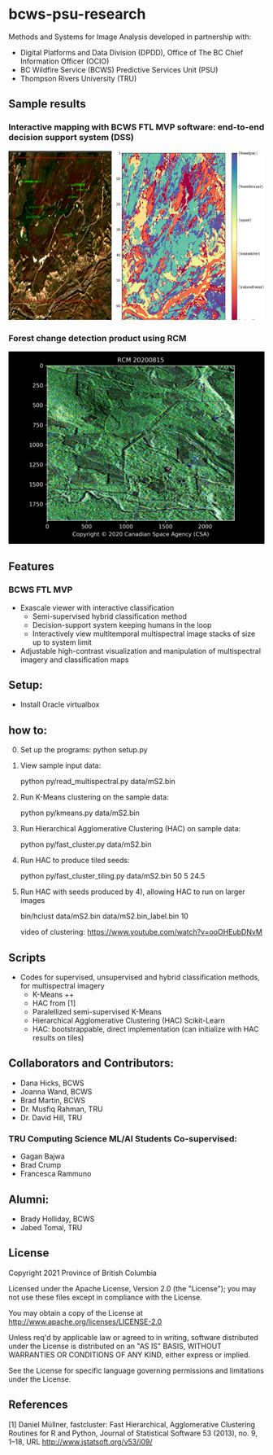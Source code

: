 # bcws-psu-research
Methods and Systems for Image Analysis developed in partnership with:
* Digital Platforms and Data Division (DPDD), Office of The BC Chief Information Officer (OCIO) 
* BC Wildfire Service (BCWS) Predictive Services Unit (PSU)
* Thompson Rivers University (TRU)

## Sample results
### Interactive mapping with BCWS FTL MVP software: end-to-end decision support system (DSS)
<img src="output/20210127_mvp.png" width="817" height="332">

### Forest change detection product using RCM
<img src="output/difference.gif" width="640">

## Features
### BCWS FTL MVP
* Exascale viewer with interactive classification
   * Semi-supervised hybrid classification method
   * Decision-support system keeping humans in the loop
   * Interactively view multitemporal multispectral image stacks of size up to system limit
* Adjustable high-contrast visualization and manipulation of multispectral imagery and classification maps

## Setup:
- Install Oracle virtualbox

## how to:
0) Set up the programs:
    python setup.py
    
1) View sample input data:

    python py/read_multispectral.py data/mS2.bin
    
2) Run K-Means clustering on the sample data:

    python py/kmeans.py data/mS2.bin

3) Run Hierarchical Agglomerative Clustering (HAC) on sample data:

    python py/fast_cluster.py data/mS2.bin
 
4) Run HAC to produce tiled seeds:
    
    python py/fast_cluster_tiling.py data/mS2.bin 50 5 24.5
    
5) Run HAC with seeds produced by 4), allowing HAC to run on larger images

    bin/hclust data/mS2.bin data/mS2.bin_label.bin 10
    
    video of clustering: https://www.youtube.com/watch?v=ooOHEubDNvM
    
## Scripts
* Codes for supervised, unsupervised and hybrid classification methods, for multispectral imagery
   * K-Means ++
   * HAC from [1]
   * Paralellized semi-supervised K-Means
   * Hierarchical Agglomerative Clustering (HAC) Scikit-Learn
   * HAC: bootstrappable, direct implementation (can initialize with HAC results on tiles)

## Collaborators and Contributors:
* Dana Hicks, BCWS
* Joanna Wand, BCWS
* Brad Martin, BCWS
* Dr. Musfiq Rahman, TRU
* Dr. David Hill, TRU

### TRU Computing Science ML/AI Students Co-supervised:
* Gagan Bajwa
* Brad Crump
* Francesca Rammuno

## Alumni:
* Brady Holliday, BCWS
* Jabed Tomal, TRU

## License

Copyright 2021 Province of British Columbia

Licensed under the Apache License, Version 2.0 (the "License");
you may not use these files except in compliance with the License.

You may obtain a copy of the License at
http://www.apache.org/licenses/LICENSE-2.0

Unless req'd by applicable law or agreed to in writing,
software distributed under the License is distributed on an
"AS IS" BASIS, WITHOUT WARRANTIES OR CONDITIONS OF ANY KIND,
either express or implied.

See the License for specific language governing permissions
and limitations under the License.

## References
[1]  Daniel Müllner, fastcluster: Fast Hierarchical, Agglomerative Clustering Routines for R and Python, Journal of Statistical Software 53 (2013), no. 9, 1–18, URL http://www.jstatsoft.org/v53/i09/
